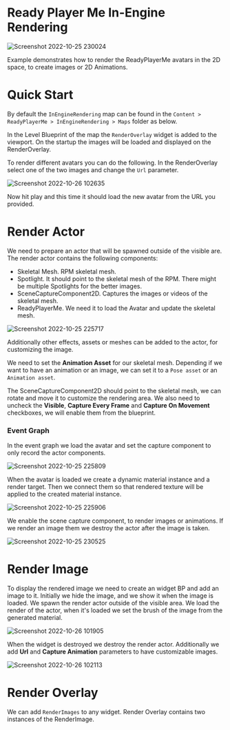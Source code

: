 # Ready Player Me In-Engine Rendering

![Screenshot 2022-10-25 230024](https://user-images.githubusercontent.com/108666572/197881399-d36a2f7d-c958-4bb2-be64-c267c2b27c1e.png)

Example demonstrates how to render the ReadyPlayerMe avatars in the 2D space, to create images or 2D Animations.

# Quick Start
By default the `InEngineRendering` map can be found in the `Content > ReadyPlayerMe > InEngineRendering > Maps` folder as below.

In the Level Blueprint of the map the `RenderOverlay` widget is added to the viewport. On the startup the images will be loaded and displayed on the RenderOverlay.

To render different avatars you can do the following. In the RenderOverlay select one of the two images and change the `Url` parameter.

![Screenshot 2022-10-26 102635](https://user-images.githubusercontent.com/108666572/197974743-2a4b0050-9c33-456f-82e8-568a57c05c05.png)

Now hit play and this time it should load the new avatar from the URL you provided.

# Render Actor
We need to prepare an actor that will be spawned outside of the visible are.
The render actor contains the following components:
- Skeletal Mesh. RPM skeletal mesh.
- Spotlight. It should point to the skeletal mesh of the RPM. There might be multiple Spotlights for the better images.
- SceneCaptureComponent2D. Captures the images or videos of the skeletal mesh.
- ReadyPlayerMe. We need it to load the Avatar and update the skeletal mesh.

![Screenshot 2022-10-25 225717](https://user-images.githubusercontent.com/108666572/197881519-43ce221c-cd79-4cff-aad2-308d1b73bbbf.png)

Additionally other effects, assets or meshes can be added to the actor, for customizing the image.

We need to set the **Animation Asset** for our skeletal mesh. Depending if we want to have an animation or an image, we can set it to a `Pose asset` or an `Animation asset`.

The SceneCaptureComponent2D should point to the skeletal mesh, we can rotate and move it to customize the rendering area. We also need to uncheck the **Visible**, **Capture Every Frame** and **Capture On Movement** checkboxes, we will enable them from the blueprint.

### Event Graph

In the event graph we load the avatar and set the capture component to only record the actor components.

![Screenshot 2022-10-25 225809](https://user-images.githubusercontent.com/108666572/197881696-1f9fcf6c-8814-447d-921e-89cba2052cda.png)

When the avatar is loaded we create a dynamic material instance and a render target. Then we connect them so that rendered texture will be applied to the created material instance.

![Screenshot 2022-10-25 225906](https://user-images.githubusercontent.com/108666572/197881762-5ef3591b-e4dd-4818-adbd-3771745722e0.png)

We enable the scene capture component, to render images or animations. If we render an image them we destroy the actor after the image is taken.

![Screenshot 2022-10-25 230525](https://user-images.githubusercontent.com/108666572/197881897-5e128e34-c3ec-4823-8d81-7797a9f51ee8.png)

# Render Image

To display the rendered image we need to create an widget BP and add an image to it.
Initially we hide the image, and we show it when the image is loaded.
We spawn the render actor outside of the visible area. We load the render of the actor, when it's loaded we set the brush of the image from the generated material.

![Screenshot 2022-10-26 101905](https://user-images.githubusercontent.com/108666572/197973193-ca66cc2d-b7fb-4237-a9c2-407a2d0a3912.png)

When the widget is destroyed we destroy the render actor.
Additionally we add **Url** and **Capture Animation** parameters to have customizable images.

![Screenshot 2022-10-26 102113](https://user-images.githubusercontent.com/108666572/197973402-ac61c86c-9300-4fe6-a510-5b13b39bf158.png)

# Render Overlay

We can add `RenderImages` to any widget. Render Overlay contains two instances of the RenderImage.
